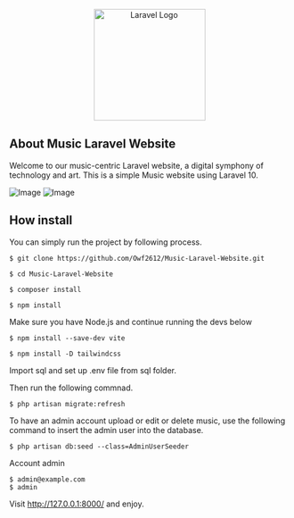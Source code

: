 <p align="center"><a href="https://laravel.com" target="_blank"><img src="https://i.imgur.com/c0yxQcD.png" width="200" alt="Laravel Logo"></a></p>

## About Music Laravel Website

Welcome to our music-centric Laravel website, a digital symphony of technology and art. This is a simple Music website using Laravel 10.

![Image](https://imgur.com/glxxZfJ.png)
![Image](https://imgur.com/EWrgIbG.png)

## How install

You can simply run the project by following process.
```shell
$ git clone https://github.com/Owf2612/Music-Laravel-Website.git
```

```shell
$ cd Music-Laravel-Website
```

```shell
$ composer install
```

```shell
$ npm install
```

Make sure you have Node.js and continue running the devs below
```shell
$ npm install --save-dev vite
```

```shell
$ npm install -D tailwindcss
```

Import sql and set up .env file from sql folder.

Then run the following commnad.
```shell
$ php artisan migrate:refresh
```
To have an admin account upload or edit or delete music, use the following command to insert the admin user into the database.
```shell
$ php artisan db:seed --class=AdminUserSeeder
```

Account admin
```shell
$ admin@example.com
$ admin
```
Visit http://127.0.0.1:8000/ and enjoy.